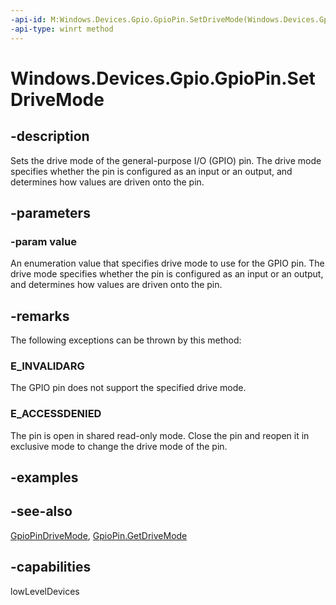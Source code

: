 ```yaml
---
-api-id: M:Windows.Devices.Gpio.GpioPin.SetDriveMode(Windows.Devices.Gpio.GpioPinDriveMode)
-api-type: winrt method
---
```


<!-- Method syntax
public void SetDriveMode(Windows.Devices.Gpio.GpioPinDriveMode value)
-->

# Windows.Devices.Gpio.GpioPin.SetDriveMode

## -description
Sets the drive mode of the general-purpose I/O (GPIO) pin. The drive mode specifies whether the pin is configured as an input or an output, and determines how values are driven onto the pin.

## -parameters
### -param value
An enumeration value that specifies drive mode to use for the GPIO pin. The drive mode specifies whether the pin is configured as an input or an output, and determines how values are driven onto the pin.

## -remarks
The following exceptions can be thrown by this method:

### E_INVALIDARG

The GPIO pin does not support the specified drive mode.

### E_ACCESSDENIED

The pin is open in shared read-only mode. Close the pin and reopen it in exclusive mode to change the drive mode of the pin.

## -examples

## -see-also
[GpioPinDriveMode](gpiopindrivemode.md), [GpioPin.GetDriveMode](gpiopin_getdrivemode.md)

## -capabilities
lowLevelDevices

